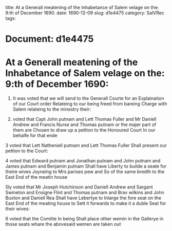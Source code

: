 title: At a Generall meatening of the Inhabetance of Salem velage on the: 9:th of December 1690:
date: 1690-12-09
slug: d1e4475
category: SalVRec
tags: 




# Document: d1e4475


# At a Generall meatening of the Inhabetance of Salem velage on the: 9:th of December 1690:

1. It was voted that we will send to the Generall Courte for an Explaination of our Court order Relateing to our being freed from bareing Charge with Salem relateing to the minestry their:

2. voted that Capt John putnam and Lett Thomas Fuller and Mr Daniell Andrew and Francis Nurse and Thomas putnam or the majer part of them are Chosen to draw up a pettion to the Honoured Court In our behalfe for that ende

3 voted that Lett Natheniell putnam and Lett Thomas Fuller Shall present our pettion to the Court:

4 voted that Edward putnam and Jonathan putnam and John putnam and James putnam and Benjamin putnam Shall have Liberty to builde a seate for theire wives Joyneing to Mrs parises pew and So of the same bredth to the East End of the meatin house

5ly voted that Mr Joseph Hutchinson and Daniell Andrew and Sargant Swineton and Ensigne Flint and Thomas putnam and Brav wilkins and John Buxton and Daniell Rea Shall have Lebertye to Inlarge the fore seat on the East End of the meating house to Sett it forwards to make it a duble Seat for their wives:

6 voted that the Comitte In being Shall place other wemin in the Gallerye in those seats whare the abovesaid wemen are taken out
